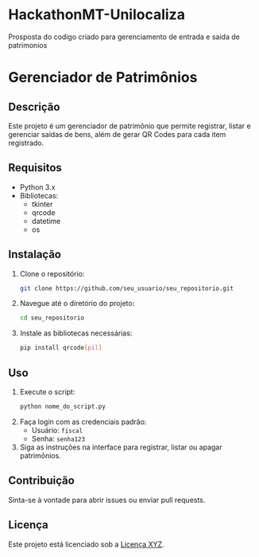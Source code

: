 # HackathonMT-Unilocaliza
Prosposta do codigo criado para gerenciamento de entrada e saida de patrimonios 

# Gerenciador de Patrimônios

## Descrição
Este projeto é um gerenciador de patrimônio que permite registrar, listar e gerenciar saídas de bens, além de gerar QR Codes para cada item registrado.

## Requisitos
- Python 3.x
- Bibliotecas:
  - tkinter
  - qrcode
  - datetime
  - os

## Instalação
1. Clone o repositório:
   ```bash
   git clone https://github.com/seu_usuario/seu_repositorio.git
   ```
2. Navegue até o diretório do projeto:
   ```bash
   cd seu_repositorio
   ```
3. Instale as bibliotecas necessárias:
   ```bash
   pip install qrcode[pil]
   ```

## Uso
1. Execute o script:
   ```bash
   python nome_do_script.py
   ```
2. Faça login com as credenciais padrão:
   - Usuário: `fiscal`
   - Senha: `senha123`
3. Siga as instruções na interface para registrar, listar ou apagar patrimônios.

## Contribuição
Sinta-se à vontade para abrir issues ou enviar pull requests.

## Licença
Este projeto está licenciado sob a [Licença XYZ](link_da_licença).

